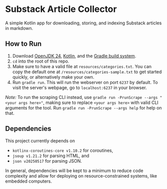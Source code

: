 # Substack Article Collector

A simple Kotlin app for downloading, storing, and indexing Substack articles in markdown.

## How to Run

1. Download [OpenJDK 24](https://jdk.java.net/24/), [Kotlin](https://kotlinlang.org/docs/command-line.html), and the [Gradle build system](https://gradle.org/install/).
2. `cd` into the root of this repo.
3. Make sure to have a valid file at `resources/categories.txt`. You can copy the default one at `/resources/categories-sample.txt` to get started quickly, or alternatively make your own.
4. Run `gradle run`. This will run the webserver on port `6237` by default. To visit the server's webpage, go to `localhost:6237` in your browser.

*Note:* To run the scraping CLI instead, use `gradle run -PrunScrape --args "<your args here>"`, making sure to replace `<your args here>` with valid CLI arguments for the tool. Run `gradle run -PrunScrape --args help` for help on that.

## Dependencies

This project currently depends on
* `kotlinx-coroutines-core v1.10.2` for coroutines,
* `jsoup v1.21.2` for parsing HTML, and
* `json v20250517` for parsing JSON.

In general, dependencies will be kept to a minimum to reduce code complexity and allow for deploying on resource-constrained systems, like embedded computers.
